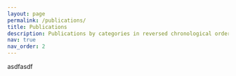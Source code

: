 ```yaml
---
layout: page
permalink: /publications/
title: Publications
description: Publications by categories in reversed chronological order.
nav: true
nav_order: 2
---
```


asdfasdf